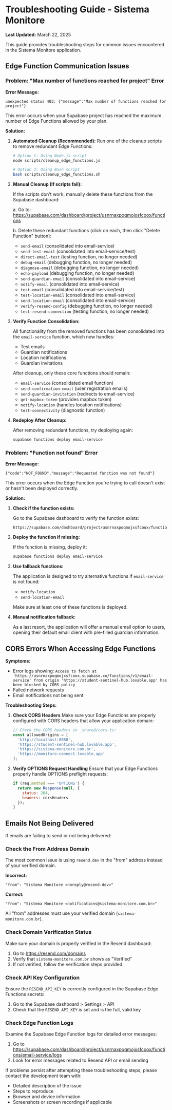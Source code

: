 
# Troubleshooting Guide - Sistema Monitore

**Last Updated:** March 22, 2025

This guide provides troubleshooting steps for common issues encountered in the Sistema Monitore application.

## Edge Function Communication Issues

### Problem: "Max number of functions reached for project" Error

**Error Message:**
```
unexpected status 403: {"message":"Max number of functions reached for project"}
```

This error occurs when your Supabase project has reached the maximum number of Edge Functions allowed by your plan.

**Solution:**

1. **Automated Cleanup (Recommended):**
   Run one of the cleanup scripts to remove redundant Edge Functions:

   ```bash
   # Option 1: Using Node.js script 
   node scripts/cleanup_edge_functions.js

   # Option 2: Using Bash script
   bash scripts/cleanup_edge_functions.sh
   ```

2. **Manual Cleanup (If scripts fail):**
   
   If the scripts don't work, manually delete these functions from the Supabase dashboard:
   
   a. Go to: https://supabase.com/dashboard/project/usnrnaxpoqmojxsfcoox/functions
   
   b. Delete these redundant functions (click on each, then click "Delete Function" button):
   - `send-email` (consolidated into email-service)
   - `send-test-email` (consolidated into email-service/test)
   - `direct-email-test` (testing function, no longer needed)
   - `debug-email` (debugging function, no longer needed)
   - `diagnose-email` (debugging function, no longer needed)
   - `echo-payload` (debugging function, no longer needed)
   - `send-guardian-email` (consolidated into email-service)
   - `notify-email` (consolidated into email-service)
   - `test-email` (consolidated into email-service/test)
   - `test-location-email` (consolidated into email-service)
   - `send-location-email` (consolidated into email-service)
   - `verify-resend-config` (debugging function, no longer needed)
   - `test-resend-connection` (testing function, no longer needed)

3. **Verify Function Consolidation:**
   
   All functionality from the removed functions has been consolidated into the `email-service` function, which now handles:
   - Test emails
   - Guardian notifications 
   - Location notifications
   - Guardian invitations
   
   After cleanup, only these core functions should remain:
   - `email-service` (consolidated email function)
   - `send-confirmation-email` (user registration emails)
   - `send-guardian-invitation` (redirects to email-service)
   - `get-mapbox-token` (provides mapbox token)
   - `notify-location` (handles location notifications)
   - `test-connectivity` (diagnostic function)

4. **Redeploy After Cleanup:**
   
   After removing redundant functions, try deploying again:
   ```bash
   supabase functions deploy email-service
   ```

### Problem: "Function not found" Error

**Error Message:**
```
{"code":"NOT_FOUND","message":"Requested function was not found"}
```

This error occurs when the Edge Function you're trying to call doesn't exist or hasn't been deployed correctly.

**Solution:**

1. **Check if the function exists:**
   
   Go to the Supabase dashboard to verify the function exists:
   ```
   https://supabase.com/dashboard/project/usnrnaxpoqmojxsfcoox/functions
   ```

2. **Deploy the function if missing:**
   
   If the function is missing, deploy it:
   ```bash
   supabase functions deploy email-service
   ```

3. **Use fallback functions:**
   
   The application is designed to try alternative functions if `email-service` is not found:
   - `notify-location`
   - `send-location-email`
   
   Make sure at least one of these functions is deployed.

4. **Manual notification fallback:**
   
   As a last resort, the application will offer a manual email option to users,
   opening their default email client with pre-filled guardian information.

## CORS Errors When Accessing Edge Functions

**Symptoms:**
- Error logs showing: `Access to fetch at 'https://usnrnaxpoqmojxsfcoox.supabase.co/functions/v1/email-service' from origin 'https://student-sentinel-hub.lovable.app' has been blocked by CORS policy`
- Failed network requests
- Email notifications not being sent

**Troubleshooting Steps:**

1. **Check CORS Headers**
   Make sure your Edge Functions are properly configured with CORS headers that allow your application domain:
   ```javascript
   // Check the CORS headers in _shared/cors.ts:
   const allowedOrigins = [
     'http://localhost:8080', 
     'https://student-sentinel-hub.lovable.app',
     'https://sistema-monitore.com.br',
     'https://monitoro-connect.lovable.app'
   ];
   ```

2. **Verify OPTIONS Request Handling**
   Ensure that your Edge Functions properly handle OPTIONS preflight requests:
   ```javascript
   if (req.method === 'OPTIONS') {
     return new Response(null, {
       status: 204,
       headers: corsHeaders
     });
   }
   ```

## Emails Not Being Delivered

If emails are failing to send or not being delivered:

### Check the From Address Domain

The most common issue is using `resend.dev` in the "from" address instead of your verified domain.

**Incorrect:**
```
"from": "Sistema Monitore <noreply@resend.dev>"
```

**Correct:**
```
"from": "Sistema Monitore <notifications@sistema-monitore.com.br>"
```

All "from" addresses must use your verified domain (`sistema-monitore.com.br`).

### Check Domain Verification Status

Make sure your domain is properly verified in the Resend dashboard:
1. Go to https://resend.com/domains
2. Verify that `sistema-monitore.com.br` shows as "Verified"
3. If not verified, follow the verification steps provided

### Check API Key Configuration

Ensure the `RESEND_API_KEY` is correctly configured in the Supabase Edge Functions secrets:
1. Go to the Supabase dashboard > Settings > API
2. Check that the `RESEND_API_KEY` is set and is the full, valid key

### Check Edge Function Logs

Examine the Supabase Edge Function logs for detailed error messages:
1. Go to https://supabase.com/dashboard/project/usnrnaxpoqmojxsfcoox/functions/email-service/logs
2. Look for error messages related to Resend API or email sending

If problems persist after attempting these troubleshooting steps, please contact the development team with:
- Detailed description of the issue
- Steps to reproduce
- Browser and device information
- Screenshots or screen recordings if applicable
